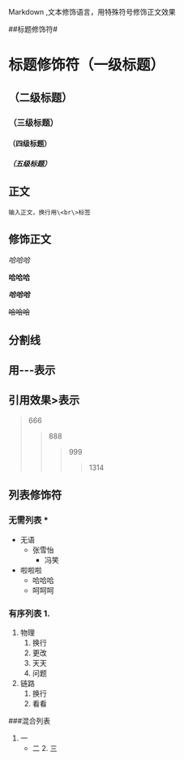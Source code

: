 Markdown ,文本修饰语言，用特殊符号修饰正文效果<br>

##标题修饰符\#

# 标题修饰符（一级标题）
## （二级标题）
### （三级标题）
#### （四级标题）
##### （五级标题）




## 正文
	输入正文，换行用\<br\>标签
## 修饰正文

*哈哈哈*

**哈哈哈**

***哈哈哈***

~~哈哈哈~~

## 分割线
  用\-\-\-表示
---

## 引用效果\>表示
> 666
>> 888
>>> 999
>>>> 1314

## 列表修饰符
### 无需列表 \*
* 无语
  * 张雪怡
    * 冯笑
* 啦啦啦
  * 哈哈哈
  * 呵呵呵

### 有序列表 1.
1. 物理
   1. 换行
   2. 更改
   3. 天天
   4. 问题
2. 链路
   1. 换行
   2. 看看

###混合列表
1. 一
   * 二
     2. 三
